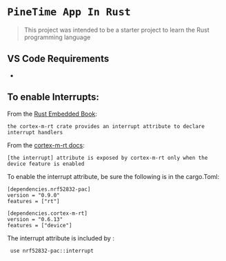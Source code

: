 # `PineTime App In Rust`

> This project was intended to be a starter project to learn the Rust programming language
 
 ## VS Code Requirements
 * 


## To enable Interrupts:
From the [Rust Embedded Book](https://rust-embedded.github.io/book/start/interrupts.html):

```the cortex-m-rt crate provides an interrupt attribute to declare interrupt handlers```

From the [cortex-m-rt docs](https://docs.rs/cortex-m-rt/0.6.13/cortex_m_rt/attr.interrupt.html):

```[the interrupt] attribute is exposed by cortex-m-rt only when the device feature is enabled```

To enable the interrupt attribute, be sure the following is in the cargo.Toml:
```
[dependencies.nrf52832-pac]
version = "0.9.0"
features = ["rt"]

[dependencies.cortex-m-rt]
version = "0.6.13"
features = ["device"]
```

The interrupt attribute is included by :

``` use nrf52832-pac::interrupt```
